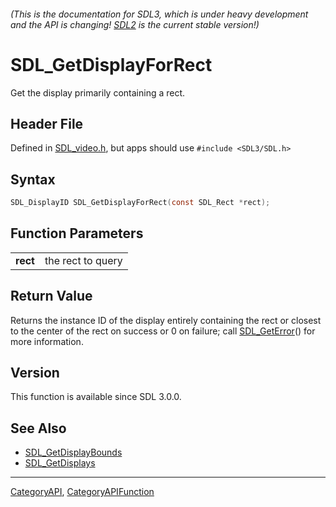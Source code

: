 ###### (This is the documentation for SDL3, which is under heavy development and the API is changing! [SDL2](https://wiki.libsdl.org/SDL2/) is the current stable version!)
# SDL_GetDisplayForRect

Get the display primarily containing a rect.

## Header File

Defined in [SDL_video.h](https://github.com/libsdl-org/SDL/blob/main/include/SDL3/SDL_video.h), but apps should use `#include <SDL3/SDL.h>`

## Syntax

```c
SDL_DisplayID SDL_GetDisplayForRect(const SDL_Rect *rect);

```

## Function Parameters

|              |                   |
| ------------ | ----------------- |
| **rect**     | the rect to query |

## Return Value

Returns the instance ID of the display entirely containing the rect or
closest to the center of the rect on success or 0 on failure; call
[SDL_GetError](SDL_GetError)() for more information.

## Version

This function is available since SDL 3.0.0.

## See Also

* [SDL_GetDisplayBounds](SDL_GetDisplayBounds)
* [SDL_GetDisplays](SDL_GetDisplays)

----
[CategoryAPI](CategoryAPI), [CategoryAPIFunction](CategoryAPIFunction)

